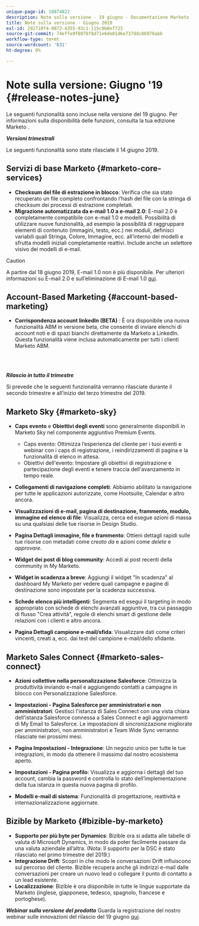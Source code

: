 ```yaml
---
unique-page-id: 18874822
description: Note sulla versione - 19 giugno - Documentazione Marketo - Documentazione del prodotto
title: Note sulla versione - Giugno 2019
exl-id: 292710f4-0072-4355-93c1-115c9b0ef723
source-git-commit: 74effe9f8078f8d71e6de01d6e737ddc86978abb
workflow-type: tm+mt
source-wordcount: '631'
ht-degree: 0%

---
```


# Note sulla versione: Giugno &#39;19 {#release-notes-june}

Le seguenti funzionalità sono incluse nella versione del 19 giugno. Per informazioni sulla disponibilità delle funzioni, consulta la tua edizione Marketo .

**_Versioni trimestrali_**

Le seguenti funzionalità sono state rilasciate il 14 giugno 2019.

## Servizi di base Marketo {#marketo-core-services}

* **Checksum del file di estrazione in blocco**: Verifica che sia stato recuperato un file completo confrontando l’hash del file con la stringa di checksum dei processi di estrazione completati.
* **Migrazione automatizzata da e-mail 1.0 a e-mail 2.0**: E-mail 2.0 è completamente compatibile con e-mail 1.0 e modelli. Possibilità di utilizzare nuove funzionalità, ad esempio la possibilità di raggruppare elementi di contenuto (immagini, testo, ecc.) nei moduli, definisci variabili quali Stringa, Colore, Immagine, ecc. all’interno dei modelli e sfrutta modelli iniziali completamente reattivi. Include anche un selettore visivo dei modelli di e-mail.

>[!CAUTION]
>
>A partire dal 18 giugno 2019, E-mail 1.0 non è più disponibile. Per ulteriori informazioni su E-mail 2.0 e sull’eliminazione di E-mail 1.0 [qui](https://nation.marketo.com/docs/DOC-7038).

## Account-Based Marketing {#account-based-marketing}

* **Corrispondenza account linkedIn (BETA)** : È ora disponibile una nuova funzionalità ABM in versione beta, che consente di inviare elenchi di account noti e di spazi bianchi direttamente da Marketo a LinkedIn. Questa funzionalità viene inclusa automaticamente per tutti i clienti Marketo ABM.

<br> 

**_Rilascio in tutto il trimestre_**

Si prevede che le seguenti funzionalità verranno rilasciate durante il secondo trimestre e all’inizio del terzo trimestre del 2019.

## Marketo Sky {#marketo-sky}

* **Caps evento** e **Obiettivi degli eventi** sono generalmente disponibili in Marketo Sky nel componente aggiuntivo Premium Events.

   * Caps evento: Ottimizza l’esperienza del cliente per i tuoi eventi e webinar con i caps di registrazione, i reindirizzamenti di pagina e la funzionalità di elenco in attesa.
   * Obiettivi dell&#39;evento: Impostare gli obiettivi di registrazione e partecipazione degli eventi e tenere traccia dell&#39;avanzamento in tempo reale.

* **Collegamenti di navigazione completi**: Abbiamo abilitato la navigazione per tutte le applicazioni autorizzate, come Hootsuite, Calendar e altro ancora.
* **Visualizzazioni di e-mail, pagina di destinazione, frammento, modulo, immagine ed elenco di file**: Visualizza, cerca ed esegue azioni di massa su una qualsiasi delle tue risorse in Design Studio.
* **Pagina Dettagli immagine, file e frammento**: Ottieni dettagli rapidi sulle tue risorse con metadati come _creato da_ e azioni come _delete_ e _approvare_.
* **Widget dei post di blog community**: Accedi ai post recenti della community in My Marketo.
* **Widget in scadenza a breve**: Aggiungi il widget &quot;In scadenza&quot; al dashboard My Marketo per vedere quali campagne e pagine di destinazione sono impostate per la scadenza successiva.
* **Schede elenco più intelligenti**: Segmenta ed esegui il targeting in modo appropriato con schede di elenchi avanzati aggiuntive, tra cui passaggio di flusso &quot;Crea attività&quot;, regole di elenchi smart di gestione delle relazioni con i clienti e altro ancora.
* **Pagina Dettagli campione e-mail/sfida**: Visualizzare dati come criteri vincenti, creati a, ecc. dai test del campione e-mail/dello sfidante.

## Marketo Sales Connect {#marketo-sales-connect}

* **Azioni collettive nella personalizzazione Salesforce**: Ottimizza la produttività inviando e-mail e aggiungendo contatti a campagne in blocco con Personalizzazione Salesforce.
* **Impostazioni - Pagina Salesforce per amministratori e non amministratori**: Gestisci l&#39;istanza di Sales Connect con una vista chiara dell&#39;istanza Salesforce connessa a Sales Connect e agli aggiornamenti di My Email to Salesforce. Le impostazioni di sincronizzazione migliorate per amministratori, non amministratori e Team Wide Sync verranno rilasciate nei prossimi mesi.
* **Pagina Impostazioni - Integrazione**: Un negozio unico per tutte le tue integrazioni, in modo da ottenere il massimo dal nostro ecosistema aperto.
* **Impostazioni - Pagina profilo**: Visualizza e aggiorna i dettagli del tuo account, cambia la password e controlla lo stato dell’implementazione della tua istanza in questa nuova pagina di profilo.

* **Modelli e-mail di sistema**: Funzionalità di progettazione, reattività e internazionalizzazione aggiornate.

## Bizible by Marketo {#bizible-by-marketo}

* **Supporto per più byte per Dynamics**: Bizible ora si adatta alle tabelle di valuta di Microsoft Dynamics, in modo da poter facilmente passare da una valuta aziendale all’altra. (Nota: Il supporto per la DSC è stato rilasciato nel primo trimestre del 2019.)
* **Integrazione Drift**: Scopri in che modo le conversazioni Drift influiscono sul percorso del cliente. Bizible recupera anche gli indirizzi e-mail dalle conversazioni per creare un nuovo lead o collegare il punto di contatto a un lead esistente.
* **Localizzazione**: Bizible è ora disponibile in tutte le lingue supportate da Marketo (inglese, giapponese, tedesco, spagnolo, francese e portoghese).

***Webinar sulla versione del prodotto*** Guarda la registrazione del nostro webinar sulle innovazioni del rilascio del 19 giugno [qui](https://engage.marketo.com/Marketo-June-Product-Release-2019-On-Demand.html).
